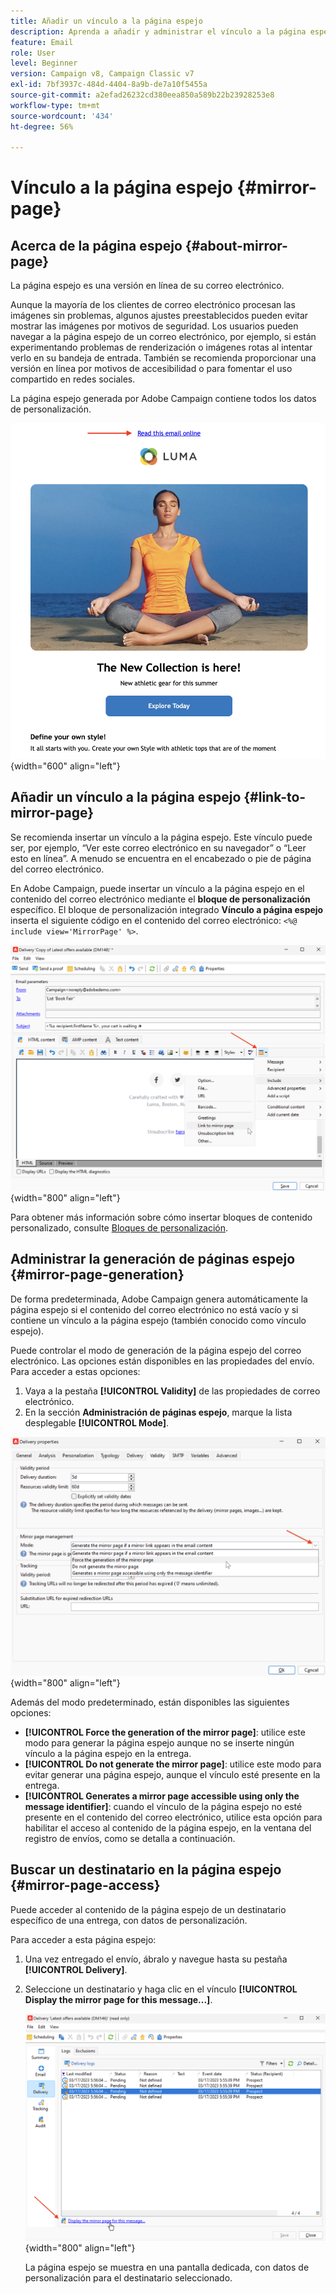 ```yaml
---
title: Añadir un vínculo a la página espejo
description: Aprenda a añadir y administrar el vínculo a la página espejo
feature: Email
role: User
level: Beginner
version: Campaign v8, Campaign Classic v7
exl-id: 7bf3937c-484d-4404-8a9b-de7a10f5455a
source-git-commit: a2efad26232cd380eea850a589b22b23928253e8
workflow-type: tm+mt
source-wordcount: '434'
ht-degree: 56%

---
```


# Vínculo a la página espejo {#mirror-page}

## Acerca de la página espejo {#about-mirror-page}

La página espejo es una versión en línea de su correo electrónico.

Aunque la mayoría de los clientes de correo electrónico procesan las imágenes sin problemas, algunos ajustes preestablecidos pueden evitar mostrar las imágenes por motivos de seguridad. Los usuarios pueden navegar a la página espejo de un correo electrónico, por ejemplo, si están experimentando problemas de renderización o imágenes rotas al intentar verlo en su bandeja de entrada. También se recomienda proporcionar una versión en línea por motivos de accesibilidad o para fomentar el uso compartido en redes sociales.

La página espejo generada por Adobe Campaign contiene todos los datos de personalización.

![ejemplo de vínculo espejo](assets/mirror-page-link.png){width="600" align="left"}

## Añadir un vínculo a la página espejo {#link-to-mirror-page}

Se recomienda insertar un vínculo a la página espejo. Este vínculo puede ser, por ejemplo, “Ver este correo electrónico en su navegador” o “Leer esto en línea”. A menudo se encuentra en el encabezado o pie de página del correo electrónico.

En Adobe Campaign, puede insertar un vínculo a la página espejo en el contenido del correo electrónico mediante el **bloque de personalización** específico. El bloque de personalización integrado **Vínculo a página espejo** inserta el siguiente código en el contenido del correo electrónico: `<%@ include view='MirrorPage' %>`.

![](assets/mirror-page-insert.png){width="800" align="left"}


Para obtener más información sobre cómo insertar bloques de contenido personalizado, consulte [Bloques de personalización](personalization-blocks.md).

## Administrar la generación de páginas espejo {#mirror-page-generation}

De forma predeterminada, Adobe Campaign genera automáticamente la página espejo si el contenido del correo electrónico no está vacío y si contiene un vínculo a la página espejo (también conocido como vínculo espejo).

Puede controlar el modo de generación de la página espejo del correo electrónico. Las opciones están disponibles en las propiedades del envío. Para acceder a estas opciones:

1. Vaya a la pestaña **[!UICONTROL Validity]** de las propiedades de correo electrónico.
1. En la sección **Administración de páginas espejo**, marque la lista desplegable **[!UICONTROL Mode]**.

![](assets/mirror-page-generation.png){width="800" align="left"}

Además del modo predeterminado, están disponibles las siguientes opciones:

* **[!UICONTROL Force the generation of the mirror page]**: utilice este modo para generar la página espejo aunque no se inserte ningún vínculo a la página espejo en la entrega.
* **[!UICONTROL Do not generate the mirror page]**: utilice este modo para evitar generar una página espejo, aunque el vínculo esté presente en la entrega.
* **[!UICONTROL Generates a mirror page accessible using only the message identifier]**: cuando el vínculo de la página espejo no esté presente en el contenido del correo electrónico, utilice esta opción para habilitar el acceso al contenido de la página espejo, en la ventana del registro de envíos, como se detalla a continuación.

## Buscar un destinatario en la página espejo {#mirror-page-access}

Puede acceder al contenido de la página espejo de un destinatario específico de una entrega, con datos de personalización.

Para acceder a esta página espejo:

1. Una vez entregado el envío, ábralo y navegue hasta su pestaña **[!UICONTROL Delivery]**.

1. Seleccione un destinatario y haga clic en el vínculo **[!UICONTROL Display the mirror page for this message...]**.

   ![](assets/mirror-page-display.png){width="800" align="left"}

   La página espejo se muestra en una pantalla dedicada, con datos de personalización para el destinatario seleccionado.
